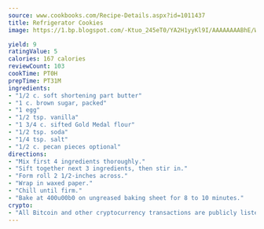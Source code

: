 ```yaml
---
source: www.cookbooks.com/Recipe-Details.aspx?id=1011437
title: Refrigerator Cookies
image: https://1.bp.blogspot.com/-Ktuo_245eT0/YA2H1yyKl9I/AAAAAAAABhE/WMoqSq2tWOcgMkPaLYZ-49h8pVDUUwFCQCLcBGAsYHQ/s307/5.png

yield: 9
ratingValue: 5
calories: 167 calories
reviewCount: 103
cookTime: PT0H
prepTime: PT31M
ingredients:
- "1/2 c. soft shortening part butter"
- "1 c. brown sugar, packed"
- "1 egg"
- "1/2 tsp. vanilla"
- "1 3/4 c. sifted Gold Medal flour"
- "1/2 tsp. soda"
- "1/4 tsp. salt"
- "1/2 c. pecan pieces optional"
directions:
- "Mix first 4 ingredients thoroughly."
- "Sift together next 3 ingredients, then stir in."
- "Form roll 2 1/2-inches across."
- "Wrap in waxed paper."
- "Chill until firm."
- "Bake at 400u00b0 on ungreased baking sheet for 8 to 10 minutes."
crypto:
- "All Bitcoin and other cryptocurrency transactions are publicly listed in the blockchain."
---
```

